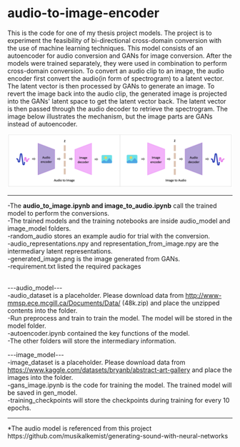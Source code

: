 # audio-to-image-encoder 
This is the code for one of my thesis project models. The project is to experiment the feasibility of bi-directional cross-domain conversion with the use of machine learning techniques. This model consists of an autoencoder for audio conversion and GANs for image conversion. After the models were trained separately, they were used in combination to perform cross-domain conversion. To convert an audio clip to an image, the audio encoder first convert the audio(in form of spectrogram) to a latent vector. The latent vector is then processed by GANs to generate an image. To revert the image back into the audio clip, the generated image is projected into the GANs' latent space to get the latent vector back. The latent vector is then passed through the audio decoder to retrieve the spectrogram. The image below illustrates the mechanism, but the image parts are GANs instead of autoencoder.<br>

![model mechanism](https://github.com/cmlui/audio-to-image-encoder/blob/main/assets/mechanism.png?raw=true "model mechanism")

<hr>

-The <b>audio_to_image.ipynb and image_to_audio.ipynb</b> call the trained model to perform the conversions. <br>
-The trained models and the training notebooks are inside audio_model and image_model folders. <br>
-random_audio stores an example audio for trial with the conversion.<br>
-audio_representations.npy and representation_from_image.npy are the intermediary latent representations.<br>
-generated_image.png is the image generated from GANs.<br>
-requirement.txt listed the required packages<br><br>

---audio_model---<br>
-audio_dataset is a placeholder. Please download data from http://www-mmsp.ece.mcgill.ca/Documents/Data/ (48k.zip) and place the unzipped contents into the folder. <br> 
-Run preprocess and train to train the model. The model will be stored in the model folder.<br>
-autoencoder.ipynb contained the key functions of the model.<br>
-The other folders will store the intermediary information.

---image_model---<br>
-image_dataset is a placeholder. Please download data from https://www.kaggle.com/datasets/bryanb/abstract-art-gallery and place the images into the folder. <br>
-gans_image.ipynb is the code for training the model. The trained model will be saved in gen_model.<br>
-training_checkpoints will store the checkpoints during training for every 10 epochs.

<hr>
*The audio model is referenced from this project https://github.com/musikalkemist/generating-sound-with-neural-networks <br>